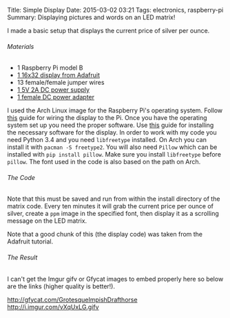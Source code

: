 Title: Simple Display
Date: 2015-03-02 03:21
Tags: electronics, raspberry-pi
Summary: Displaying pictures and words on an LED matrix!

I made a basic setup that displays the current price of silver per ounce.

###### Materials
* 1 Raspberry Pi model B
* [1 16x32 display from Adafruit](https://www.adafruit.com/products/420)
* 13 female/female jumper wires
* [1 5V 2A DC power supply](https://www.adafruit.com/products/276)
* [1 female DC power adapter](https://www.adafruit.com/products/368)

I used the Arch Linux image for the Raspberry Pi's operating system. Follow [this](https://learn.adafruit.com/connecting-a-16x32-rgb-led-matrix-panel-to-a-raspberry-pi/wiring-the-display) guide for wiring the display to the Pi. Once you have the operating system set up you need the proper software. Use [this](https://learn.adafruit.com/connecting-a-16x32-rgb-led-matrix-panel-to-a-raspberry-pi/testing) guide for installing the necessary software for the display. In order to work with my code you need Python 3.4 and you need `libfreetype` installed. On Arch you can install it with `pacman -S freetype2`. You will also need `Pillow` which can be installed with `pip install pillow`. Make sure you install `libfreetype` before `pillow`. The font used in the code is also based on the path on Arch.

###### The Code

Note that this must be saved and run from within the install directory of the matrix code. Every ten minutes it will grab the current price per ounce of silver, create a `ppm` image in the specified font, then display it as a scrolling message on the LED matrix.

<script src="https://gist.github.com/ThaWeatherman/08a4bac104601e8e3fb1.js"></script>

Note that a good chunk of this (the display code) was taken from the Adafruit tutorial.

###### The Result
I can't get the Imgur gifv or Gfycat images to embed properly here so below are the links (higher quality is better!).

http://gfycat.com/GrotesqueImpishDrafthorse
http://i.imgur.com/vXqUxLG.gifv
